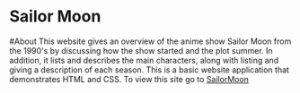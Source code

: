 # Sailor Moon 

#About
This website gives an overview of the anime show Sailor Moon from the 1990's by discussing how the show started and the plot summer. In addition, it lists and describes the main characters, along with listing and giving a description of each season. This is a basic website application that demonstrates HTML and CSS. To view this site go to [SailorMoon](https://kcossifos.github.io/Portfolio/SailorMoonWebsite/index.html)
